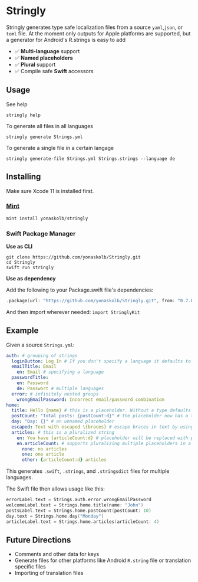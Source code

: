 # Stringly

Stringly generates type safe localization files from a source `yaml`,`json`, or `toml` file. At the moment only outputs for Apple platforms are supported, but a generator for Android's R.strings is easy to add

- ✅ **Multi-language** support
- ✅ **Named placeholders**
- ✅ **Plural** support
- ✅ Compile safe **Swift** accessors

## Usage

See help
```
stringly help
```
To generate all files in all languages
```
stringly generate Strings.yml
```
To generate a single file in a certain langage
```
stringly generate-file Strings.yml Strings.strings --language de
```

## Installing

Make sure Xcode 11 is installed first.

### [Mint](https://github.com/yonaskolb/mint)
```sh
mint install yonaskolb/stringly
```

### Swift Package Manager

**Use as CLI**

```shell
git clone https://github.com/yonaskolb/Stringly.git
cd Stringly
swift run stringly
```

**Use as dependency**

Add the following to your Package.swift file's dependencies:

```swift
.package(url: "https://github.com/yonaskolb/Stringly.git", from: "0.7.0"),
```

And then import wherever needed: `import StringlyKit`

## Example

Given a source `Strings.yml`:
```yml
auth: # grouping of strings
  loginButton: Log In # If you don't specify a language it defaults to a base language
  emailTitle: Email
    en: Email # specifying a language
  passwordTitle: 
    en: Password
    de: Passwort # multiple languages
  error: # infinitely nested groups
    wrongEmailPassword: Incorrect email/password combination
home:
  title: Hello {name} # this is a placeholder. Without a type defaults to %@ on apple platforms
  postCount: "Total posts: {postCount:d}" # the placeholder now has a type %d
  day: "Day: {}" # an unnamed placeholder
  escaped: Text with escaped \{braces} # escape braces in text by using \{
  articles: # this is a pluralized string
    en: You have {articleCount:d} # placeholder will be replaced with pluralization
    en.articleCount: # supports pluralizing multiple placeholders in a single string
      none: no articles
      one: one article
      other: {articleCount:d} articles
```

This generates `.swift`, `.strings`, and `.stringsdict` files for multiple languages.

The Swift file then allows usage like this:
```swift
errorLabel.text = Strings.auth.error.wrongEmailPassword
welcomeLabel.text = Strings.home.title(name: "John")
postsLabel.text = Strings.home.postCount(postCount: 10)
day.text = Strings.home.day("Monday")
articleLabel.text = Strings.home.articles(articleCount: 4)
```

## Future Directions
- Comments and other data for keys
- Generate files for other platforms like Android `R.string` file or translation specific files
- Importing of translation files
